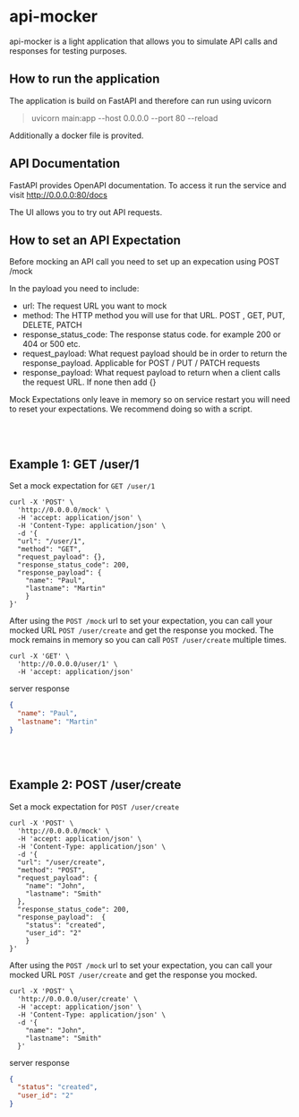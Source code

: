 # api-mocker
api-mocker is a light application that allows you to simulate API calls and responses for testing purposes.

## How to run the application
The application is build on FastAPI and therefore can run using uvicorn
> uvicorn main:app --host 0.0.0.0 --port 80 --reload

Additionally a docker file is provited.

## API Documentation

FastAPI provides OpenAPI documentation. To access it run the service and visit http://0.0.0.0:80/docs

The UI allows you to try out API requests.


## How to set an API Expectation
Before mocking an API call you need to set up an expecation using POST /mock

In the payload you need to include:
* url: The request URL you want to mock
* method: The HTTP method you will use for that URL. POST , GET, PUT, DELETE, PATCH
* response_status_code: The response status code. for example 200 or 404 or 500 etc.
* request_payload: What request payload should be in order to return the response_payload. Applicable for POST / PUT / PATCH requests
* response_payload: What request payload to return when a client calls the request URL. If none then add {}

Mock Expectations only leave in memory so on service restart you will need to reset your expectations. We recommend doing so with a script.

<br />
<br />

## Example 1: GET /user/1 

Set a mock expectation for `GET /user/1`
```curl
curl -X 'POST' \
  'http://0.0.0.0/mock' \
  -H 'accept: application/json' \
  -H 'Content-Type: application/json' \
  -d '{
  "url": "/user/1",
  "method": "GET",
  "request_payload": {},
  "response_status_code": 200,
  "response_payload": {
    "name": "Paul",
    "lastname": "Martin"
    }
}'
```

After using the `POST /mock` url to set your expectation, you can call your mocked URL `POST /user/create` and get the response you mocked. The mock remains in memory so you can call `POST /user/create` multiple times.

```curl
curl -X 'GET' \
  'http://0.0.0.0/user/1' \
  -H 'accept: application/json'
```

server response

```json
{
  "name": "Paul",
  "lastname": "Martin"
}
```

<br />
<br />

## Example 2: POST /user/create

Set a mock expectation for `POST /user/create`
```curl
curl -X 'POST' \
  'http://0.0.0.0/mock' \
  -H 'accept: application/json' \
  -H 'Content-Type: application/json' \
  -d '{
  "url": "/user/create",
  "method": "POST",
  "request_payload": {
    "name": "John",
    "lastname": "Smith"
  },
  "response_status_code": 200,
  "response_payload":  {
    "status": "created",
    "user_id": "2"
    }
}'
```

After using the `POST /mock` url to set your expectation, you can call your mocked URL `POST /user/create` and get the response you mocked.

```curl
curl -X 'POST' \
  'http://0.0.0.0/user/create' \
  -H 'accept: application/json' \
  -H 'Content-Type: application/json' \
  -d '{
    "name": "John",
    "lastname": "Smith"
  }'
```

server response
```json
{
  "status": "created",
  "user_id": "2"
}
```
